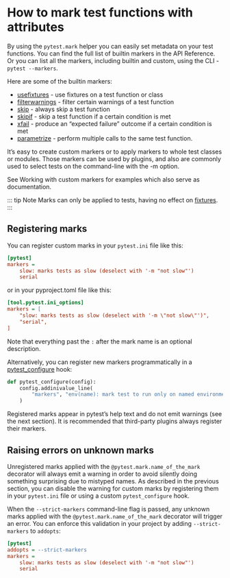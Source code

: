 # How to mark test functions with attributes

By using the `pytest.mark` helper you can easily set metadata on your test functions. You can find the full list of builtin markers in the API Reference. Or you can list all the markers, including builtin and custom, using the CLI - `pytest --markers`.

Here are some of the builtin markers:

- [usefixtures](/python/pytest/how_to_guides/fixture#use-fixtures-in-classes-and-modules-with-usefixtures) - use fixtures on a test function or class
- [filterwarnings](/python/pytest/reference_guides/api_reference#pytest-mark-filterwarnings) - filter certain warnings of a test function
- [skip](/python/pytest/how_to_guides/skip_xfail#skipping-test-functions) - always skip a test function
- [skipif](/python/pytest/how_to_guides/skip_xfail#skipping-test-functions) - skip a test function if a certain condition is met
- [xfail](/python/pytest/how_to_guides/skip_xfail#xfail-mark-test-functions-as-expected-to-fail) - produce an “expected failure” outcome if a certain condition is met
- [parametrize](/python/pytest/how_to_guides/params_fixture#pytest-mark-parametrize-parametrizing-test-functions) - perform multiple calls to the same test function.

It’s easy to create custom markers or to apply markers to whole test classes or modules. Those markers can be used by plugins, and also are commonly used to select tests on the command-line with the -m option.

See Working with custom markers for examples which also serve as documentation.

::: tip Note
Marks can only be applied to tests, having no effect on [fixtures](/python/pytest/reference_guides/fixture_reference#fixtures-reference).
:::

## Registering marks

You can register custom marks in your `pytest.ini` file like this:

```ini
[pytest]
markers =
    slow: marks tests as slow (deselect with '-m "not slow"')
    serial
```

or in your pyproject.toml file like this:

```ini
[tool.pytest.ini_options]
markers = [
    "slow: marks tests as slow (deselect with '-m \"not slow\"')",
    "serial",
]
```

Note that everything past the `:` after the mark name is an optional description.

Alternatively, you can register new markers programmatically in a [pytest_configure](http://localhost:8080/python/pytest/reference_guides/api_reference#initialization-hooks) hook:

```python
def pytest_configure(config):
    config.addinivalue_line(
        "markers", "env(name): mark test to run only on named environment"
    )
```

Registered marks appear in pytest’s help text and do not emit warnings (see the next section). It is recommended that third-party plugins always register their markers.

## Raising errors on unknown marks

Unregistered marks applied with the `@pytest.mark.name_of_the_mark` decorator will always emit a warning in order to avoid silently doing something surprising due to mistyped names. As described in the previous section, you can disable the warning for custom marks by registering them in your `pytest.ini` file or using a custom `pytest_configure` hook.

When the `--strict-markers` command-line flag is passed, any unknown marks applied with the `@pytest.mark.name_of_the_mark` decorator will trigger an error. You can enforce this validation in your project by adding `--strict-markers` to `addopts`:

```ini
[pytest]
addopts = --strict-markers
markers =
    slow: marks tests as slow (deselect with '-m "not slow"')
    serial
```